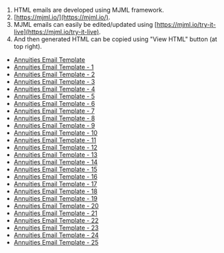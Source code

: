 1. HTML emails are developed using MJML framework.
2. [https://mjml.io/](https://mjml.io/).
3. MJML emails can easily be edited/updated using [https://mjml.io/try-it-live](https://mjml.io/try-it-live).
4. And then generated HTML can be copied using "View HTML" button (at top right).

- [Annuities Email Template](https://m-zamil.github.io/Leverage-Emails/annuities-email-template.html)
- [Annuities Email Template - 1](https://m-zamil.github.io/Leverage-Emails/annuities-email-template-1.html)
- [Annuities Email Template - 2](https://m-zamil.github.io/Leverage-Emails/annuities-email-template-2.html)
- [Annuities Email Template - 3](https://m-zamil.github.io/Leverage-Emails/annuities-email-template-3.html)
- [Annuities Email Template - 4](https://m-zamil.github.io/Leverage-Emails/annuities-email-template-4.html)
- [Annuities Email Template - 5](https://m-zamil.github.io/Leverage-Emails/annuities-email-template-5.html)
- [Annuities Email Template - 6](https://m-zamil.github.io/Leverage-Emails/annuities-email-template-6.html)
- [Annuities Email Template - 7](https://m-zamil.github.io/Leverage-Emails/annuities-email-template-7.html)
- [Annuities Email Template - 8](https://m-zamil.github.io/Leverage-Emails/annuities-email-template-8.html)
- [Annuities Email Template - 9](https://m-zamil.github.io/Leverage-Emails/annuities-email-template-9.html)
- [Annuities Email Template - 10](https://m-zamil.github.io/Leverage-Emails/annuities-email-template-10.html)
- [Annuities Email Template - 11](https://m-zamil.github.io/Leverage-Emails/annuities-email-template-11.html)
- [Annuities Email Template - 12](https://m-zamil.github.io/Leverage-Emails/annuities-email-template-12.html)
- [Annuities Email Template - 13](https://m-zamil.github.io/Leverage-Emails/annuities-email-template-13.html)
- [Annuities Email Template - 14](https://m-zamil.github.io/Leverage-Emails/annuities-email-template-14.html)
- [Annuities Email Template - 15](https://m-zamil.github.io/Leverage-Emails/annuities-email-template-15.html)
- [Annuities Email Template - 16](https://m-zamil.github.io/Leverage-Emails/annuities-email-template-16.html)
- [Annuities Email Template - 17](https://m-zamil.github.io/Leverage-Emails/annuities-email-template-17.html)
- [Annuities Email Template - 18](https://m-zamil.github.io/Leverage-Emails/annuities-email-template-18.html)
- [Annuities Email Template - 19](https://m-zamil.github.io/Leverage-Emails/annuities-email-template-19.html)
- [Annuities Email Template - 20](https://m-zamil.github.io/Leverage-Emails/annuities-email-template-20.html)
- [Annuities Email Template - 21](https://m-zamil.github.io/Leverage-Emails/annuities-email-template-21.html)
- [Annuities Email Template - 22](https://m-zamil.github.io/Leverage-Emails/annuities-email-template-22.html)
- [Annuities Email Template - 23](https://m-zamil.github.io/Leverage-Emails/annuities-email-template-23.html)
- [Annuities Email Template - 24](https://m-zamil.github.io/Leverage-Emails/annuities-email-template-24.html)
- [Annuities Email Template - 25](https://m-zamil.github.io/Leverage-Emails/annuities-email-template-25.html)
